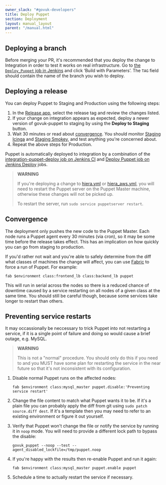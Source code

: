 ```yaml
---
owner_slack: "#govuk-developers"
title: Deploy Puppet
section: Deployment
layout: manual_layout
parent: "/manual.html"
---
```


## Deploying a branch

Before merging your PR, it's recommended that you deploy the change to
Integration in order to test it works on real infrastructure. Go to [the
`Deploy_Puppet` job in Jenkins][deploy-puppet] and click ‘Build with
Parameters’. The `TAG` field should contain the name of the branch you wish to
deploy.

[deploy-puppet]: https://deploy.integration.publishing.service.gov.uk/job/Deploy_Puppet/

## Deploying a release

You can deploy Puppet to Staging and Production using the following steps:

1. In the [Release app][release-app-puppet], select the release tag and review
   the changes listed.
1. If your change on integration appears as expected, deploy a newer version of
   govuk-puppet to staging by using the **Deploy to Staging** button.
1. Wait 30 minutes or read about [convergence](#convergence).
   You should monitor [Staging Icinga][icinga-staging] and [Staging Smokey][smokey-staging],
   and test anything you're concerned about.
1. Repeat the above steps for Production.

[release-app-puppet]: https://release.publishing.service.gov.uk/applications/puppet
[icinga-staging]: https://alert.blue.staging.govuk.digital/
[smokey-staging]: https://deploy.blue.staging.govuk.digital/job/Smokey

Puppet is automatically deployed to integration by a combination of the [integration-puppet-deploy job on Jenkins CI](https://ci-deploy.integration.publishing.service.gov.uk/job/Deploy_Puppet/) and [Deploy Puppet job on Jenkins Deploy](https://deploy.integration.publishing.service.gov.uk/job/Deploy_Puppet/) jobs.

> **WARNING**
>
> If you're deploying a change to [hiera.yml](https://github.com/alphagov/govuk-puppet/blob/master/hiera.yml) or [hiera_aws.yml](https://github.com/alphagov/govuk-puppet/blob/master/hiera_aws.yml), you will need to restart the Puppet server on the Puppet Master machine, otherwise these changes will not be picked up.
>
> To restart the server, run `sudo service puppetserver restart`.

## Convergence

The deployment only pushes the new code to the Puppet Master. Each node
runs a Puppet agent every 30 minutes (via cron), so it may be some time
before the release takes effect. This has an implication on how
quickly you can go from staging to production.

If you'd rather not wait and you're able to safely determine from the
diff what classes of machines the change will affect, you can use
[Fabric](https://github.com/alphagov/fabric-scripts) to force a run of
Puppet. For example:

```
fab $environment class:frontend_lb class:backend_lb puppet
```

This will run in serial across the nodes so there is a reduced chance of
downtime caused by a service restarting on all nodes of a given
class at the same time. You should still be careful though, because
some services take longer to restart than others.

## Preventing service restarts

It may occassionally be neccessary to trick Puppet into not restarting a
service, if it is a single point of failure and doing so would cause a
brief outage, e.g. MySQL.

> **WARNING**
>
> This is not a "normal" procedure. You should only do this if you need
> to and you MUST have some plan for restarting the service in the near
> future so that it's not inconsistent with its configuration.

1. Disable normal Puppet runs on the affected nodes:

   ```
   fab $environment class:mysql_master puppet.disable:'Preventing service restart'
   ```

2. Change the file content to match what Puppet wants it to be. If it's
   a plain file you can probably apply the diff from git using
   `sudo patch source.diff dest`. If it's a template then you may need
   to refer to an existing environment or figure it out yourself.
3. Verify that Puppet won't change the file or notify the service by
   running it in `noop` mode. You will need to provide a different lock
   path to bypass the disable:

   ```
   govuk_puppet --noop --test --agent_disabled_lockfile=/tmp/puppet.noop
   ```

4. If you're happy with the results then re-enable Puppet and run it
   again:

   ```
   fab $environment class:mysql_master puppet.enable puppet
   ```

5. Schedule a time to actually restart the service if necessary.
